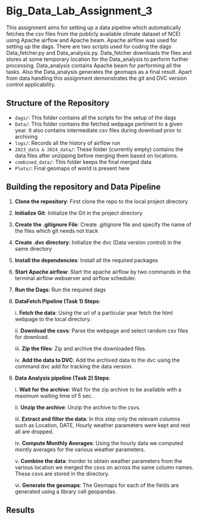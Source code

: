 # Big_Data_Lab_Assignment_3
This assignment aims for setting up a data pipeline which automatically fetches the csv files from the publicly available climate dataset of NCEI using Apache airflow and Apache beam. Apache airflow was used for setting up the dags. There are two scripts used for coding the dags Data_fetcher.py and Data_analysis.py. Data_fetcher downloads the files and stores at some temporary location for the Data_analysis to perform further processing. Data_analysis contains Apache beam for performing all the tasks. Also the Data_analysis generates the geomaps as a final result. Apart from data handling this assignment demonstrates the git and DVC version control applicability.
## Structure of the Repository
* `dags/`: This folder contains all the scripts for the setup of the dags
* `Data/`: This folder contains the fetched webpage pertinent to a given year. It also contains intermediate csv files during download prior to archiving
* `logs/`: Records all the history of airflow run
* `2023_data & 2024_data/`: These folder (currently empty) contains the data files after unzipping before merging them based on locations.
* `combined_data/`: This folder keeps the final merged data
* `Plots/`: Final geomaps of world is present here
## Building the repository and Data Pipeline
1. **Clone the repository**: First clone the repo to the local project directory
2. **Initialize Git**: Initialize the Git in the project directory
3. **Create the .gitignore File**: Create .gitignore file and specify the name of the files which git needs not track
4. **Create .dvc directory**: Initialize the dvc (Data version control) in the same directory
5. **Install the dependencies**: Install all the required packages
6. **Start Apache airflow**: Start the apache airflow by two commands in the terminal airflow webserver and airflow scheduler.
7. **Run the Dags**: Run the required dags
8. **DataFetch Pipeline (Task 1) Steps**:
   
      i. **Fetch the data**: Using the url of a particular year fetch the html webpage to the local directory.
   
     ii. **Download the csvs**: Parse the webpage and select random csv files for download.

    iii. **Zip the files**: Zip and archive the downloaded files.

     iv. **Add the data to DVC**: Add the archived data to the dvc using the command dvc add for tracking the data version.
9. **Data Analysis pipeline (Task 2) Steps**:
    
     i. **Wait for the archive**: Wait for the zip archive to be available with a maximum waiting time of 5 sec.
   
     ii. **Unzip the archive**: Unzip the archive to the csvs.

    iii. **Extract and filter the data**: In this step only the relevant columns such as Location, DATE, Hourly weather parameters were kept and rest all are dropped.

    iv. **Compute Monthly Averages**: Using the hourly data we computed montly averages for the various weather parameters.

    v. **Combine the data**: Inorder to obtain weather parameters from the various location we merged the csvs on across the same column names. These csvs are stored in the directory.

    vi. **Generate the geomaps**: The Geomaps for each of the fields are generated using a library call geopandas.
## Results 

     
   
